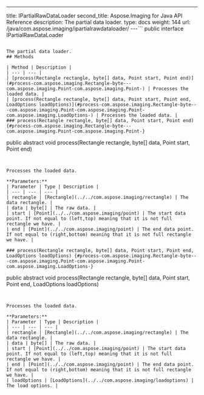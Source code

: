 ---
title: IPartialRawDataLoader
second_title: Aspose.Imaging for Java API Reference
description: The partial data loader.
type: docs
weight: 144
url: /java/com.aspose.imaging/ipartialrawdataloader/
---```
public interface IPartialRawDataLoader
```

The partial data loader.
## Methods

| Method | Description |
| --- | --- |
| [process(Rectangle rectangle, byte[] data, Point start, Point end)](#process-com.aspose.imaging.Rectangle-byte---com.aspose.imaging.Point-com.aspose.imaging.Point-) | Processes the loaded data. |
| [process(Rectangle rectangle, byte[] data, Point start, Point end, LoadOptions loadOptions)](#process-com.aspose.imaging.Rectangle-byte---com.aspose.imaging.Point-com.aspose.imaging.Point-com.aspose.imaging.LoadOptions-) | Processes the loaded data. |
### process(Rectangle rectangle, byte[] data, Point start, Point end) {#process-com.aspose.imaging.Rectangle-byte---com.aspose.imaging.Point-com.aspose.imaging.Point-}
```
public abstract void process(Rectangle rectangle, byte[] data, Point start, Point end)
```


Processes the loaded data.

**Parameters:**
| Parameter | Type | Description |
| --- | --- | --- |
| rectangle | [Rectangle](../../com.aspose.imaging/rectangle) | The data rectangle. |
| data | byte[] | The raw data. |
| start | [Point](../../com.aspose.imaging/point) | The start data point. If not equal to (left,top) meaning that it is not full rectangle we have. |
| end | [Point](../../com.aspose.imaging/point) | The end data point. If not equal to (right,bottom) meaning that it is not full rectangle we have. |

### process(Rectangle rectangle, byte[] data, Point start, Point end, LoadOptions loadOptions) {#process-com.aspose.imaging.Rectangle-byte---com.aspose.imaging.Point-com.aspose.imaging.Point-com.aspose.imaging.LoadOptions-}
```
public abstract void process(Rectangle rectangle, byte[] data, Point start, Point end, LoadOptions loadOptions)
```


Processes the loaded data.

**Parameters:**
| Parameter | Type | Description |
| --- | --- | --- |
| rectangle | [Rectangle](../../com.aspose.imaging/rectangle) | The data rectangle. |
| data | byte[] | The raw data. |
| start | [Point](../../com.aspose.imaging/point) | The start data point. If not equal to (left,top) meaning that it is not full rectangle we have. |
| end | [Point](../../com.aspose.imaging/point) | The end data point. If not equal to (right,bottom) meaning that it is not full rectangle we have. |
| loadOptions | [LoadOptions](../../com.aspose.imaging/loadoptions) | The load options. |

